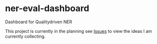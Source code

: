 # ner-eval-dashboard
Dashboard for Qualitydriven NER

This project is currently in the planning see [Issues](https://github.com/helpmefindaname/ner-eval-dashboard/issues) to view the ideas I am currently collecting.
